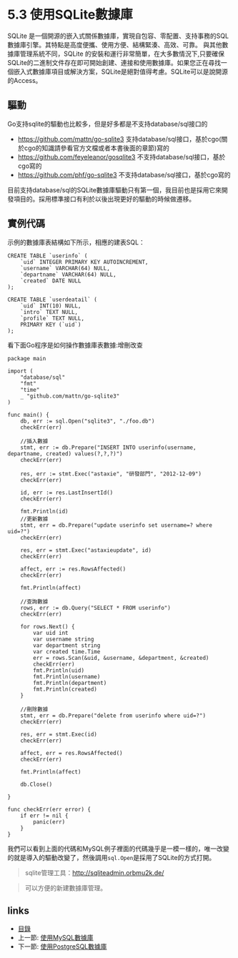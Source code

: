 # 5.3 使用SQLite數據庫

SQLite 是一個開源的嵌入式關係數據庫，實現自包容、零配置、支持事務的SQL數據庫引擎。其特點是高度便攜、使用方便、結構緊湊、高效、可靠。 與其他數據庫管理系統不同，SQLite 的安裝和運行非常簡單，在大多數情況下,只要確保SQLite的二進制文件存在即可開始創建、連接和使用數據庫。如果您正在尋找一個嵌入式數據庫項目或解決方案，SQLite是絕對值得考慮。SQLite可以是說開源的Access。

## 驅動
Go支持sqlite的驅動也比較多，但是好多都是不支持database/sql接口的

- https://github.com/mattn/go-sqlite3 支持database/sql接口，基於cgo(關於cgo的知識請參看官方文檔或者本書後面的章節)寫的
- https://github.com/feyeleanor/gosqlite3 不支持database/sql接口，基於cgo寫的
- https://github.com/phf/go-sqlite3  不支持database/sql接口，基於cgo寫的

目前支持database/sql的SQLite數據庫驅動只有第一個，我目前也是採用它來開發項目的。採用標準接口有利於以後出現更好的驅動的時候做遷移。

## 實例代碼
示例的數據庫表結構如下所示，相應的建表SQL：

	CREATE TABLE `userinfo` (
		`uid` INTEGER PRIMARY KEY AUTOINCREMENT,
		`username` VARCHAR(64) NULL,
		`departname` VARCHAR(64) NULL,
		`created` DATE NULL
	);

	CREATE TABLE `userdeatail` (
		`uid` INT(10) NULL,
		`intro` TEXT NULL,
		`profile` TEXT NULL,
		PRIMARY KEY (`uid`)
	);

看下面Go程序是如何操作數據庫表數據:增刪改查

	package main

	import (
		"database/sql"
		"fmt"
		"time"
		_ "github.com/mattn/go-sqlite3"
	)

	func main() {
		db, err := sql.Open("sqlite3", "./foo.db")
		checkErr(err)

		//插入數據
		stmt, err := db.Prepare("INSERT INTO userinfo(username, departname, created) values(?,?,?)")
		checkErr(err)

		res, err := stmt.Exec("astaxie", "研發部門", "2012-12-09")
		checkErr(err)

		id, err := res.LastInsertId()
		checkErr(err)

		fmt.Println(id)
		//更新數據
		stmt, err = db.Prepare("update userinfo set username=? where uid=?")
		checkErr(err)

		res, err = stmt.Exec("astaxieupdate", id)
		checkErr(err)

		affect, err := res.RowsAffected()
		checkErr(err)

		fmt.Println(affect)

		//查詢數據
		rows, err := db.Query("SELECT * FROM userinfo")
		checkErr(err)

		for rows.Next() {
			var uid int
			var username string
			var department string
			var created time.Time
			err = rows.Scan(&uid, &username, &department, &created)
			checkErr(err)
			fmt.Println(uid)
			fmt.Println(username)
			fmt.Println(department)
			fmt.Println(created)
		}

		//刪除數據
		stmt, err = db.Prepare("delete from userinfo where uid=?")
		checkErr(err)

		res, err = stmt.Exec(id)
		checkErr(err)

		affect, err = res.RowsAffected()
		checkErr(err)

		fmt.Println(affect)

		db.Close()

	}

	func checkErr(err error) {
		if err != nil {
			panic(err)
		}
	}


我們可以看到上面的代碼和MySQL例子裡面的代碼幾乎是一模一樣的，唯一改變的就是導入的驅動改變了，然後調用`sql.Open`是採用了SQLite的方式打開。


>sqlite管理工具：http://sqliteadmin.orbmu2k.de/

>可以方便的新建數據庫管理。

## links
   * [目錄](<preface.md>)
   * 上一節: [使用MySQL數據庫](<05.2.md>)
   * 下一節: [使用PostgreSQL數據庫](<05.4.md>)
